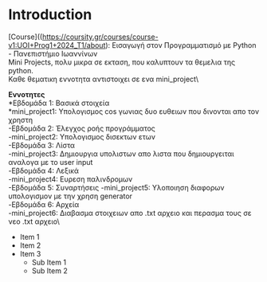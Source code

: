 # Introduction
[Course]((https://coursity.gr/courses/course-v1:UOI+Prog1+2024_T1/about): Εισαγωγή στον Προγραμματισμό με Python - Πανεπιστήμιο Ιωαννίνων\
Mini Projects, πολυ μικρα σε εκταση, που καλυπτουν τα θεμελια της python.\
Καθε θεματικη εννοτητα αντιστοιχει σε ενα mini_project\

**Εννοτητες**\
 *Εβδομάδα 1: Βασικά στοιχεία\
   *mini_project1: Υπολογισμος cos γωνιας δυο ευθειων που δινονται απο τον χρηστη\
 -Εβδομάδα 2: Έλεγχος ροής προγράμματος\
   -mini_project2: Υπολογισμος δισεκτων ετων\
 -Εβδομάδα 3: Λίστα\
   -mini_project3: Δημιουργια υπολιστων απο λιστα που δημιουργειται αναλογα με το user input\
 -Εβδομάδα 4: Λεξικά\
   -mini_project4: Ευρεση παλινδρομων\
 -Εβδομάδα 5: Συναρτήσεις
   -mini_project5: Υλοποιηση διαφορων υπολογισμον με την χρηση generator \
 -Εβδομάδα 6: Αρχεία\
   -mini_project6: Διαβασμα στοιχειων απο .txt αρχειο και περασμα τους σε νεο .txt αρχειο\
- Item 1
- Item 2
- Item 3
  - Sub Item 1
  - Sub Item 2

